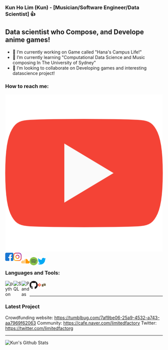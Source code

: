 ### Kun Ho Lim (Kun) - [Musician/Software Engineer/Data Scientist] 👍

## Data scientist who Compose, and Develope anime games!

- 🔭 I’m currently working on Game called "Hana's Campus Life!"
- 🌱 I’m currently learning "Computational Data Science and Music composing In The University of Sydney"
- 👯 I’m looking to collaborate on Developing games and interesting datascience project!


### How to reach me:
[![Alt text](/you.png)](https://www.youtube.com/channel/UC-5vVmFincFWF1spClzEq5g)
<img align="left" alt="python" width="26px" src="/fb.png" />
<img align="left" alt="python" width="26px" src="/ig.png" />

<img align="left" alt="python" width="26px" src="/sc.png" />
<img align="left" alt="python" width="26px" src="/sp.png" />
<img align="left" alt="python" width="26px" src="/tw.png" />




<br />

### Languages and Tools:
<img align="left" alt="python" width="26px" src="https://cdn.jsdelivr.net/npm/simple-icons@3.4.0/icons/python.svg" />

<img align="left" alt="SQL" width="26px" src="https://cdn.jsdelivr.net/npm/simple-icons@3.4.0/icons/postgresql.svg" />

<img align="left" alt="Pandas" width="26px" src="https://cdn.jsdelivr.net/npm/simple-icons@3.4.0/icons/pandas.svg" />

<img align="left" alt="GitHub" width="26px" src="https://raw.githubusercontent.com/github/explore/78df643247d429f6cc873026c0622819ad797942/topics/github/github.png" />

<img align="left" alt="Git" width="26px" src="https://raw.githubusercontent.com/github/explore/80688e429a7d4ef2fca1e82350fe8e3517d3494d/topics/git/git.png" />

<br />
<br />


---

### Latest Project
Crowdfunding website: https://tumblbug.com/7af9be06-25a9-4532-a743-aa7969f62063
Community: https://cafe.naver.com/limitedfactory
Twitter: https://twitter.com/limitedfactorg

---

<img align="left" alt="Kun's Github Stats" src="https://github-readme-stats.vercel.app/api?username=limited-1&show_icons=true&hide_border=true" />
